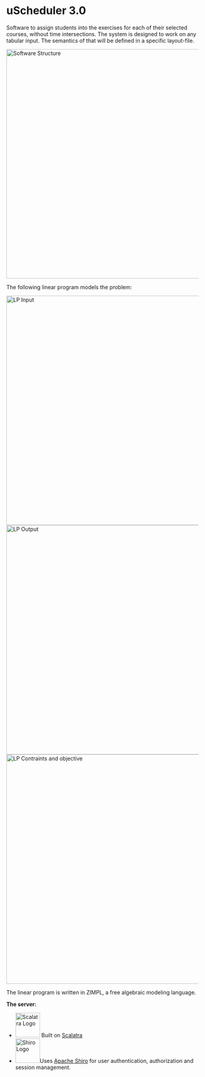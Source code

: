 # uScheduler 3.0

Software to assign students into the exercises for each of their selected courses, without time intersections.
The system is designed to work on any tabular input. The semantics of that will be defined in a specific layout-file.

<img src="https://cdn.rawgit.com/LarsHadidi/uScheduler/master/UML/Architecture.svg" width="600" alt="Software Structure"/>


The following linear program models the problem:

<img src="https://cdn.rawgit.com/LarsHadidi/uScheduler/master/res/LP_Input.svg" width="600" alt="LP Input"/>
<img src="https://cdn.rawgit.com/LarsHadidi/uScheduler/master/res/LP_Output.svg" width="600" alt="LP Output"/>
<img src="https://cdn.rawgit.com/LarsHadidi/uScheduler/master/res/LP_ContrAndObj.svg" width="600" alt="LP Contraints and objective"/>

The linear program is written in ZIMPL, a free algebraic modeling language.

**The server:**

- <img src="https://upload.wikimedia.org/wikipedia/commons/c/c6/Scalatra_Logo.png" width="64" alt="Scalatra Logo"/> Built on [Scalatra](http://scalatra.org/) 
-  <img src="https://stormpath.com/images/blog/Apache%20Shiro%20Large.jpg" width="64" alt="Shiro Logo"/>Uses [Apache Shiro](http://shiro.apache.org/) for user authentication, authorization and session management.

